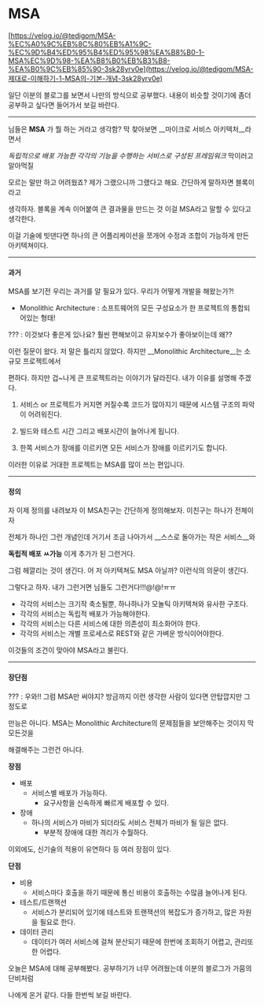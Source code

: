# MSA



[https://velog.io/@tedigom/MSA-%EC%A0%9C%EB%8C%80%EB%A1%9C-%EC%9D%B4%ED%95%B4%ED%95%98%EA%B8%B0-1-MSA%EC%9D%98-%EA%B8%B0%EB%B3%B8-%EA%B0%9C%EB%85%90-3sk28yrv0e](https://velog.io/@tedigom/MSA-제대로-이해하기-1-MSA의-기본-개념-3sk28yrv0e)

일단 이분의 블로그를 보면서 나만의 방식으로 공부했다.  내용이 비슷할 것이기에 좀더 공부하고 싶다면 들어가서 보길 바란다.

___

님들은 __MSA__ 가 뭘 하는 거라고 생각함? 막 찾아보면 __마이크로 서비스 아키텍처__라면서 

_독립적으로 배포 가능한 각각의 기능을 수행하는 서비스로 구성된 프레임워크_  막이러고 알아먹질 

모르는 말만 하고 어려웠죠? 제가 그랬으니까 그랬다고 해요. 간단하게 말하자면 블록이라고 

생각하자. 블록을 계속 이어붙여 큰 결과물을 만드는 것 이걸 MSA라고 말할 수 있다고 생각한다.

이걸 기술에 빗댄다면 하나의 큰 어플리케이션을 쪼개어 수정과 조합이 가능하게 만든 아키텍쳐이다.

___

#### 과거 

MSA를 보기전 우리는 과거를 알 필요가 있다. 우리가 어떻게 개발을 해왔는가?! 

- Monolithic Architecture : 소프트웨어의 모든 구성요소가 한 프로젝트의 통합되어있는 형태!

??? : 이것보다 좋은게 있나요? 훨씬 편해보이고 유지보수가 좋아보이는데 왜?? 

이런 질문이 왔다. 저 말은 틀리지 않았다. 하지만 __Monolithic Architecture__는 소규모 프로젝트에서 

편하다. 하지만 겁~나게 큰 프로젝트라는 이야기가 달라진다. 내가 이유를 설명해 주겠다.



1. 서비스 or 프로젝트가 커지면 커질수록 코드가 많아지기 때문에 시스템 구조의 파악이 어려워진다.

2. 빌드와 테스트 시간 그리고 배포시간이 늘어나게 됩니다.

3. 한쪽 서비스가 장애를 이르키면 모든 서비스가 장애를 이르키기도 합니다.

   

이러한 이유로 거대한 프로젝트는 MSA를 많이 쓰는 편입니다.



___

#### 정의

자 이제 정의를 내려보자 이 MSA친구는 간단하게 정의해보자. 이친구는 하나가 전체이자 

전체가 하나인 그런 개념인데 거기서 조금 나아가서 __스스로 돌아가는 작은 서비스__와

__독립적 배포 ㅆ가능__ 이게 추가가 된 그런거다.



그럼 헤깔리는 것이 생긴다.  어 저 아키텍쳐도 MSA 아닐까? 이런식의 의문이 생긴다. 

그렇다고 하자. 내가 그런거면 님들도 그런거다!!!@!@!ㅠㅠ

- 각각의 서비스는 크기작 축소될뿐, 하나하나가 모놀틱 아키텍쳐와 유사한 구조다.
- 각각의 서비스는 독립적 배포가 가능해야한다.
- 각각의 서비스는 다른 서비스에 대한 의존성이 최소화어야 한다.
- 각각의 서비스는 개별 프로세스로 REST와 같은 가벼운 방식이어야한다.



이것들의 조건이 맞아야 MSA라고 불린다.



___

#### 장단점

??? : 우와!! 그럼 MSA만 써야지?  방금까지 이런 생각한 사람이 있다면 안탑깝지만 그정도로 

만능은 아니다. MSA는 Monolithic Architecture의 문제점들을 보안해주는 것이지 막 모든것을

해결해주는 그런건 아니다.



__장점__ 

- 배포
  - 서비스별 배포가 가능하다. 
    - 요구사항을 신속하게 빠르게 배포할 수 있다.
- 장애
  - 하나의 서비스가 마비가 되더라도 서비스 전체가 마비가 될 일은 없다.
    - 부분적 장애에 대한 격리가 수월하다.



이외에도, 신기술의 적용이 유연하다 등 여러 장점이 있다.



__단점__

- 비용
  - 서비스마다 호출을 하기 때문에  통신 비용이 호출하는 수많큼 늘어나게 된다.
- 테스트/트랜잭션 
  - 서비스가 분리되어 있기에 테스트와 트랜잭션의 복잡도가 증가하고, 많은 자원을 필요로 한다.
- 데이터 관리
  - 데이터가 여러 서비스에 걸쳐 분산되기 때문에 한번에 조회하기 어렵고, 관리또한 어렵다.



오늘은 MSA에 대해 공부해봤다. 공부하기가 너무 어려웠는데 이분의 블로그가 가뭄의 단비처럼 

나에게 온거 같다. 다들 한번씩 보길 바란다.